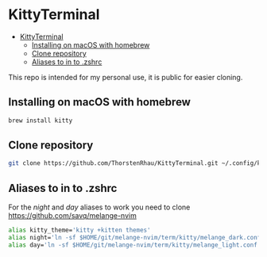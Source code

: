 # KittyTerminal

<!--toc:start-->

- [KittyTerminal](#kittyterminal)
  - [Installing on macOS with homebrew](#installing-on-macos-with-homebrew)
  - [Clone repository](#clone-repository)
  - [Aliases to in to .zshrc](#aliases-to-in-to-zshrc)
  <!--toc:end-->

This repo is intended for my personal use, it is public for easier cloning.

## Installing on macOS with homebrew

```zsh
brew install kitty
```

## Clone repository

```zsh
git clone https://github.com/ThorstenRhau/KittyTerminal.git ~/.config/kitty
```

## Aliases to in to .zshrc

For the _night_ and _day_ aliases to work you need to clone https://github.com/savq/melange-nvim

```zsh
alias kitty_theme='kitty +kitten themes'
alias night='ln -sf $HOME/git/melange-nvim/term/kitty/melange_dark.conf $HOME/.config/kitty/theme.conf'
alias day='ln -sf $HOME/git/melange-nvim/term/kitty/melange_light.conf $HOME/.config/kitty/theme.conf'
```
